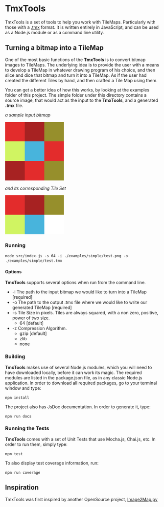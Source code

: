 # TmxTools

TmxTools is a set of tools to help you work with TileMaps. Particularly with
those with a [.tmx](http://docs.mapeditor.org/en/latest/reference/tmx-map-format/) format.
It is written entirely in JavaScript, and can be used as a Node.js module or as
a command line utility.

## Turning a bitmap into a TileMap

One of the most basic functions of the **TmxTools** is to convert bitmap images to
TileMaps. The underlying idea is to provide the user with a means to develop a
TileMap in whatever drawing program of his choice, and then slice and dice
that bitmap and turn it into a TileMap. As if the user had created the
different Tiles by hand, and then crafted a Tile Map using them.

You can get a better idea of how this works, by looking at the examples folder
of this project. The simple folder under this directory contains a source image,
that would act as the input to the **TmxTools**, and a generated **.tmx** file.

_a sample input bitmap_

![An input bitmap](examples/simple/test.png)

_and its corresponding Tile Set_

![An output TileSet](examples/simple/test-Tileset.png)

### Running
```
node src/index.js -s 64 -i ./examples/simple/test.png -o ./examples/simple/test.tmx
```
#### Options
**TmxTools** supports several options when run from the command line.

* -i The path to the input bitmap we would like to turn into a TileMap [required]
* -o The path to the output .tmx file where we would like to write our generated TileMap [required]
* -s Tile Size in pixels. Tiles are always squared, with a non zero, positive, power of two size.
  * 64 [default]
* -z Compression Algorithm.
  * gzip [default]
  * zlib
  * none

### Building
**TmxTools** makes use of several Node.js modules, which you will need to have
downloaded locally, before it can work its magic. The required modules are listed
in the package.json file, as in any classic Node.js application. In order
to download all required packages, go to your terminal window and type:
```
npm install
```
The project also has JsDoc documentation. In order to generate it, type:
```
npm run docs
```
### Running the Tests
**TmxTools** comes with a set of Unit Tests that use Mocha.js, Chai.js, etc. In order
to run them, simply type:
```
npm test
```
To also display test coverage information, run:
```
npm run coverage
```

## Inspiration
TmxTools was first inspired by another OpenSource project,
[Image2Map.py](https://github.com/bjorn/tiled/wiki/Import-from-Image)
